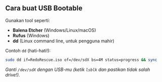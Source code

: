 **Cara buat USB Bootable**
---
Gunakan tool seperti:

* **Balena Etcher** (Windows/Linux/macOS)
* **Rufus** (Windows)
* **dd** (Linux command line, untuk pengguna mahir)

Contoh `dd` (hati-hati!):

```bash
sudo dd if=RedoRescue.iso of=/dev/sdX bs=4M status=progress && sync
```

*Ganti `/dev/sdX` dengan USB-mu (ketik `lsblk` dan pastikan tidak salah drive!).*
